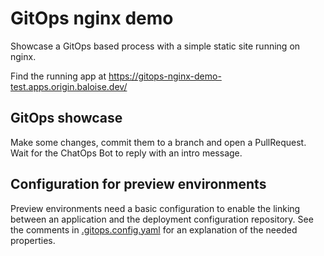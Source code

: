 # GitOps nginx demo

Showcase a GitOps based process with a simple static site running on nginx.

Find the running app at https://gitops-nginx-demo-test.apps.origin.baloise.dev/

## GitOps showcase

Make some changes, commit them to a branch and open a PullRequest. Wait for the ChatOps Bot to reply with an intro message.

## Configuration for preview environments

Preview environments need a basic configuration to enable the linking between an application and the deployment configuration repository.
See the comments in [.gitops.config.yaml](./.gitops.config.yaml) for an explanation of the needed properties.
